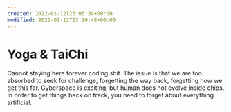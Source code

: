 ```yaml
---
created: 2022-01-12T23:06:34+00:00
modified: 2022-01-12T23:10:48+00:00
---
```


# Yoga & TaiChi

Cannot staying here forever coding shit. The issue is that we are too absorbed to seek for challenge, forgetting the way back, forgetting how we get this far.
Cyberspace is exciting, but human does not evolve inside chips. In order to get things back on track,  you need to forget about everything  artificial.
